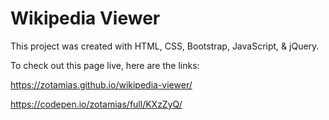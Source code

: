 # Wikipedia Viewer

This project was created with HTML, CSS, Bootstrap, JavaScript, & jQuery.

To check out this page live, here are the links:

https://zotamias.github.io/wikipedia-viewer/

https://codepen.io/zotamias/full/KXzZyQ/
